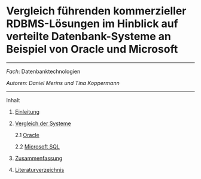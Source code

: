 # Vergleich führenden kommerzieller RDBMS-Lösungen im Hinblick auf verteilte Datenbank-Systeme an Beispiel von Oracle und Microsoft
---

_Fach_: Datenbanktechnologien

_Autoren: Daniel Merins und Tina Koppermann_

---

Inhalt

1. [Einleitung](https://github.com/Feyrlie/MSW2021/blob/23aeb5e1b8b4cb4feb27d45b3ba4fe4ed007bde8/Verteilte%20Datenbanken_DDBMS/01_Verteilte-Datenbanken.md)

2. [Vergleich der Systeme](https://github.com/Feyrlie/MSW2021/blob/23aeb5e1b8b4cb4feb27d45b3ba4fe4ed007bde8/Verteilte%20Datenbanken_DDBMS/01_Verteilte-Datenbanken.md)

    2.1 [Oracle](https://github.com/Feyrlie/MSW2021/blob/23aeb5e1b8b4cb4feb27d45b3ba4fe4ed007bde8/Verteilte%20Datenbanken_DDBMS/01_Verteilte-Datenbanken.md)
  
    2.2 [Microsoft SQL](https://github.com/Feyrlie/MSW2021/blob/23aeb5e1b8b4cb4feb27d45b3ba4fe4ed007bde8/Verteilte%20Datenbanken_DDBMS/01_Verteilte-Datenbanken.md)

3. [Zusammenfassung](https://github.com/Feyrlie/MSW2021/blob/23aeb5e1b8b4cb4feb27d45b3ba4fe4ed007bde8/Verteilte%20Datenbanken_DDBMS/01_Verteilte-Datenbanken.md)

4. [Literaturverzeichnis](https://github.com/Feyrlie/MSW2021/blob/23aeb5e1b8b4cb4feb27d45b3ba4fe4ed007bde8/Verteilte%20Datenbanken_DDBMS/01_Verteilte-Datenbanken.md)


